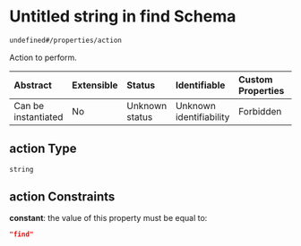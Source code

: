# Untitled string in find Schema

```txt
undefined#/properties/action
```

Action to perform.

| Abstract            | Extensible | Status         | Identifiable            | Custom Properties | Additional Properties | Access Restrictions | Defined In                                                           |
| :------------------ | :--------- | :------------- | :---------------------- | :---------------- | :-------------------- | :------------------ | :------------------------------------------------------------------- |
| Can be instantiated | No         | Unknown status | Unknown identifiability | Forbidden         | Allowed               | none                | [find\_v2.schema.json\*](find_v2.schema.json "open original schema") |

## action Type

`string`

## action Constraints

**constant**: the value of this property must be equal to:

```json
"find"
```
